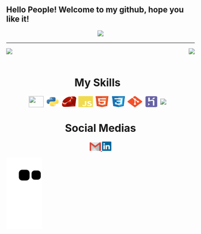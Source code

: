 ## Hello People! Welcome to my github, hope you like it!
<p align="center">
  <img src="https://miro.medium.com/max/2048/1*OohqW5DGh9CQS4hLY5FXzA.png" height="230"/>
</p>
<hr>
<div>
  <img  height="180em" src="https://github-readme-stats.vercel.app/api?username=Gugu21v1&show_icons=true&theme=dark&include_all_commits=true&count_private=true"/>
  <img align="right" height="180em" src="https://github-readme-stats.vercel.app/api/top-langs/?username=Gugu21v1&layout=compact&langs_count=16&theme=dark"/>
</div>
<br>

<div  align="center"> 
    <h1 align="center">My Skills </h1>
    <img align="center" src="https://cdn.iconscout.com/icon/free/png-256/mysql-3521596-2945040.png?raw=true" height="30" width="40">
    <img align="center" height="30" width="40" alt="python-icon" src="https://raw.githubusercontent.com/devicons/devicon/master/icons/python/python-original.svg">
    <img align="center" height="30" width="40" alt="nodejs-icon" src="https://raw.githubusercontent.com/devicons/devicon/master/icons/ruby/ruby-original.svg">
    <img align="center" height="30" width="40" alt="js-icon"  src="https://raw.githubusercontent.com/devicons/devicon/master/icons/javascript/javascript-plain.svg">
    <img align="center" height="30" width="40" alt="html-icon" src="https://raw.githubusercontent.com/devicons/devicon/master/icons/html5/html5-original.svg">
    <img align="center" height="30" width="40" alt="css-icon" src="https://raw.githubusercontent.com/devicons/devicon/master/icons/css3/css3-original.svg">
    <img align="center" height="30" width="40" alt="git" src="https://raw.githubusercontent.com/devicons/devicon/master/icons/git/git-original.svg">
    <img align="center" height="30" width="40" alt="git" src="https://raw.githubusercontent.com/devicons/devicon/master/icons/heroku/heroku-plain.svg">
    <img align="center" src="https://cdn.iconscout.com/icon/free/png-256/visual-studio-code-3251603-2724650.png?raw=true](https://github.com/devicons/devicon/blob/master/icons/vscode/vscode-original.svg?short_path=744014d" height="30">

  <h1 align="center">Social Medias</h1>
    <a href = "mailto: lgfs2903@gmail.com">
      <img width="30" src="gmail.svg">
    </a>
    <a href = "https://www.linkedin.com/in/luiz-gustavo-frota-santos-529071264/">
      <img width="25" src="linkedin.svg">
    </a>
</div>
  
  
![Snake animation](https://github.com/Gugu21v1/Gugu21v1/blob/output/github-contribution-grid-snake.svg)
